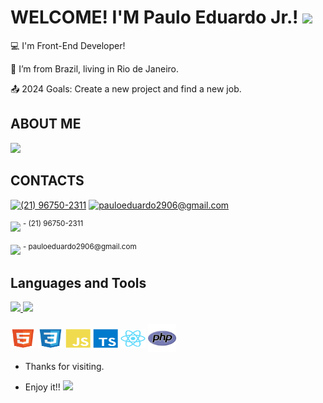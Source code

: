 # WELCOME! I'M Paulo Eduardo Jr.!   <img src="https://github.com/TheDudeThatCode/TheDudeThatCode/blob/master/Assets/Earth.gif" width="30"/>





:computer: I'm Front-End Developer!

:house_with_garden: I’m from Brazil, living in Rio de Janeiro.

:outbox_tray: 2024 Goals: Create a new project and find a new job.




## ABOUT ME

<p align="left">
<a href="https://www.linkedin.com/in/pauloeduardojr/" target="_blank"><img src="https://img.shields.io/badge/-LinkedIn-%230077B5?style=for-the-badge&logo=linkedin&logoColor=white" target="_blank"></a> 
</p>




## CONTACTS

<p align="left">
<a href="https://api.whatsapp.com/send?phone=5521967502311" target="_blank"><img src="https://img.shields.io/badge/WhatsApp-25D366?style=for-the-badge&logo=whatsapp&logoColor=white" alt="(21) 96750-2311" title="(21) 96750-2311"/></a>
<a href="mailto:pauloeduardo2906@gmail.com" target="_blank"><img src="https://img.shields.io/badge/Gmail-D14836?style=for-the-badge&logo=gmail&logoColor=white" alt="pauloeduardo2906@gmail.com" title="pauloeduardo2906@gmail.com"/></a> 
</p>




<p>
<sub><img height="30rem" src="https://logodownload.org/wp-content/uploads/2015/04/whatsapp-logo-png-0-1536x1536.png"></sub> <sup> - (21) 96750-2311</sup>
</p>

<p>
<sub><img height="20rem" src="https://imagepng.org/wp-content/uploads/2018/03/gmail-cone-icon.png"></sub> <sup> - pauloeduardo2906@gmail.com</sup>
</p>



## Languages and Tools

<a href="https://github.com/pauloeduardo2906">
<img height="150rem" src="https://github-readme-stats.vercel.app/api?username=pauloeduardo2906&show_icons=true&theme=tokyonight&include_all_commits=true&count_private=true"/>
<img height="150rem" src="https://github-readme-stats.vercel.app/api/top-langs/?username=pauloeduardo2906&layout=compact&theme=tokyonight"/>
</a>

<br/>


<div style="display: inline_block"><br>
  <img align="center" alt="HTML 5" title="HTML 5" height="30" width="40" src="https://raw.githubusercontent.com/devicons/devicon/master/icons/html5/html5-original.svg">
  <img align="center" alt="CSS 3" title="CSS 3" height="30" width="40" src="https://raw.githubusercontent.com/devicons/devicon/master/icons/css3/css3-original.svg">
  <img align="center" alt="JavaScript" title="JavaScript" height="30" width="40" src="https://raw.githubusercontent.com/devicons/devicon/master/icons/javascript/javascript-plain.svg">
  <img align="center" alt="TypeScript" title="TypeScript" height="30" width="40" src="https://raw.githubusercontent.com/devicons/devicon/master/icons/typescript/typescript-plain.svg">
  <img align="center" alt="ReactJS" title="ReactJS" height="30" width="40" src="https://raw.githubusercontent.com/devicons/devicon/master/icons/react/react-original.svg">
  <img align="center" alt="PHP" title="PHP" height="45" src="https://raw.githubusercontent.com/devicons/devicon/master/icons/php/php-original.svg"/>
</div>

                                                                                                                  




                                                                                                                          
- Thanks for visiting. 

- Enjoy it!! <img src="https://github.com/TheDudeThatCode/TheDudeThatCode/blob/master/Assets/Handshake.gif" width="40"/>
